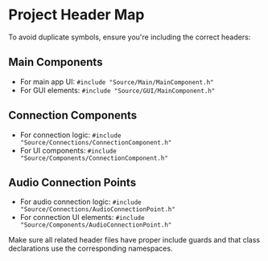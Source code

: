 # Project Header Map

To avoid duplicate symbols, ensure you're including the correct headers:

## Main Components
- For main app UI: `#include "Source/Main/MainComponent.h"`
- For GUI elements: `#include "Source/GUI/MainComponent.h"`

## Connection Components
- For connection logic: `#include "Source/Connections/ConnectionComponent.h"`
- For UI components: `#include "Source/Components/ConnectionComponent.h"`

## Audio Connection Points
- For audio connection logic: `#include "Source/Connections/AudioConnectionPoint.h"`
- For connection UI elements: `#include "Source/Components/AudioConnectionPoint.h"`

Make sure all related header files have proper include guards and that class declarations
use the corresponding namespaces.
